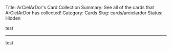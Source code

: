 Title: ArCielArDor's Card Collection
Summary: See all of the cards that ArCielArDor has collected!
Category: Cards
Slug: cards/arcielardor
Status: Hidden

test

---
test